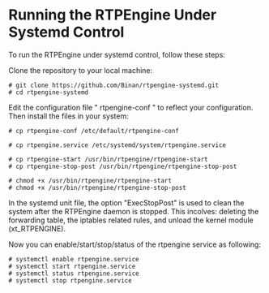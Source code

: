 # Running the RTPEngine Under Systemd Control

To run the RTPEngine under systemd control, follow these steps:

Clone the repository to your local machine:

	# git clone https://github.com/Binan/rtpengine-systemd.git
	# cd rtpengine-systemd

Edit the configuration file " rtpengine-conf " to reflect your configuration. Then install the files in your system:

	# cp rtpengine-conf /etc/default/rtpengine-conf

	# cp rtpengine.service /etc/systemd/system/rtpengine.service

	# cp rtpengine-start /usr/bin/rtpengine/rtpengine-start
	# cp rtpengine-stop-post /usr/bin/rtpengine/rtpengine-stop-post

	# chmod +x /usr/bin/rtpengine/rtpengine-start
	# chmod +x /usr/bin/rtpengine/rtpengine-stop-post

In the systemd unit file, the option "ExecStopPost" is used to clean the system after the RTPEngine daemon is stopped. This incolves: deleting the forwarding table, the iptables related rules, and unload the kernel module (xt_RTPENGINE).

Now you can enable/start/stop/status of the rtpengine service as following:

	# systemctl enable rtpengine.service
	# systemctl start rtpengine.service
	# systemctl status rtpengine.service
	# systemctl stop rtpengine.service
